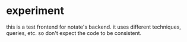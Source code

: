 # experiment

this is a test frontend for notate's backend. it uses different techniques, queries, etc. so don't expect the code to be consistent.